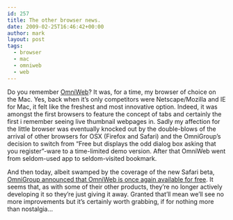 ```yaml
---
id: 257
title: The other browser news.
date: 2009-02-25T16:46:42+00:00
author: mark
layout: post
tags:
  - browser
  - mac
  - omniweb
  - web
---
```

Do you remember [OmniWeb](http://www.omnigroup.com/applications/omniweb/)? It was, for a time, my browser of choice on the Mac. Yes, back when it&#8217;s only competitors were Netscape/Mozilla and IE for Mac, it felt like the freshest and most innovative option. Indeed, it was amongst the first browsers to feature the concept of tabs and certainly the first i remember seeing live thumbnail webpages in. Sadly my affection for the little browser was eventually knocked out by the double-blows of the arrival of other browsers for OSX (Firefox and Safari) and the OmniGroup&#8217;s decision to switch from &#8220;Free but displays the odd dialog box asking that you register&#8221;-ware to a time-limited demo version. After that OmniWeb went from seldom-used app to seldom-visited bookmark.

And then today, albeit swamped by the coverage of the new Safari beta, [OmniGroup announced that OmniWeb is once again available for free](http://blog.omnigroup.com/2009/02/25/omniweb-omnidazzle-omnidisksweeper-and-omniobjectmeter-now-freeware/). It seems that, as with some of their other products, they&#8217;re no longer actively developing it so they&#8217;re just giving it away. Granted that&#8217;ll mean we&#8217;ll see no more improvements but it&#8217;s certainly worth grabbing, if for nothing more than nostalgia&#8230;